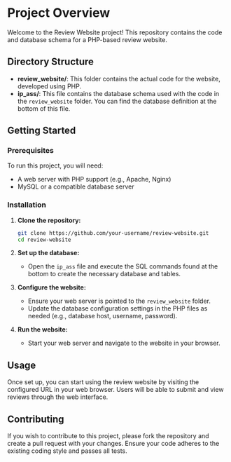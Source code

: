 # Project Overview

Welcome to the Review Website project! This repository contains the code and database schema for a PHP-based review website.

## Directory Structure

- **review_website/**: This folder contains the actual code for the website, developed using PHP.
- **ip_ass/**: This file contains the database schema used with the code in the `review_website` folder. You can find the database definition at the bottom of this file.

## Getting Started

### Prerequisites

To run this project, you will need:
- A web server with PHP support (e.g., Apache, Nginx)
- MySQL or a compatible database server

### Installation

1. **Clone the repository:**
   ```sh
   git clone https://github.com/your-username/review-website.git
   cd review-website
   ```

2. **Set up the database:**
   - Open the `ip_ass` file and execute the SQL commands found at the bottom to create the necessary database and tables.

3. **Configure the website:**
   - Ensure your web server is pointed to the `review_website` folder.
   - Update the database configuration settings in the PHP files as needed (e.g., database host, username, password).

4. **Run the website:**
   - Start your web server and navigate to the website in your browser.

## Usage

Once set up, you can start using the review website by visiting the configured URL in your web browser. Users will be able to submit and view reviews through the web interface.

## Contributing

If you wish to contribute to this project, please fork the repository and create a pull request with your changes. Ensure your code adheres to the existing coding style and passes all tests.

